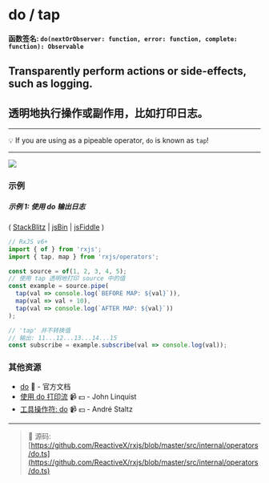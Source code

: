 # do / tap

#### 函数签名: `do(nextOrObserver: function, error: function, complete: function): Observable`

## Transparently perform actions or side-effects, such as logging.
## 透明地执行操作或副作用，比如打印日志。

---

:bulb: If you are using as a pipeable operator, `do` is known as `tap`!

---

<div class="ua-ad"><a href="https://ultimatecourses.com/courses/rxjs"><img src="https://ultimatecourses.com/assets/img/banners/rxjs-banner-desktop.svg"></a></div>

### 示例

##### 示例 1: 使用 do 输出日志

(
[StackBlitz](https://stackblitz.com/edit/typescript-cd2gjp?file=index.ts&devtoolsheight=100)
| [jsBin](http://jsbin.com/jimazuriva/1/edit?js,console) |
[jsFiddle](https://jsfiddle.net/btroncone/qtyakorq/) )

```js
// RxJS v6+
import { of } from 'rxjs';
import { tap, map } from 'rxjs/operators';

const source = of(1, 2, 3, 4, 5);
// 使用 tap 透明地打印 source 中的值
const example = source.pipe(
  tap(val => console.log(`BEFORE MAP: ${val}`)),
  map(val => val + 10),
  tap(val => console.log(`AFTER MAP: ${val}`))
);

// 'tap' 并不转换值
// 输出: 11...12...13...14...15
const subscribe = example.subscribe(val => console.log(val));
```

### 其他资源

- [do](https://cn.rx.js.org/class/es6/Observable.js~Observable.html#instance-method-do) :newspaper: - 官方文档
- [使用 do 打印流](https://egghead.io/lessons/rxjs-logging-a-stream-with-do?course=step-by-step-async-javascript-with-rxjs) :video_camera: :dollar: - John Linquist
- [工具操作符: do](https://egghead.io/lessons/rxjs-utility-operator-do?course=rxjs-beyond-the-basics-operators-in-depth) :video_camera: :dollar: - André Staltz

---
> :file_folder: 源码:  [https://github.com/ReactiveX/rxjs/blob/master/src/internal/operators/do.ts](https://github.com/ReactiveX/rxjs/blob/master/src/internal/operators/do.ts)
